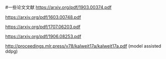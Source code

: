 #一些论文文献
https://arxiv.org/pdf/1903.00374.pdf

https://arxiv.org/pdf/1603.00748.pdf

https://arxiv.org/pdf/1707.06203.pdf

https://arxiv.org/pdf/1906.08253.pdf

http://proceedings.mlr.press/v78/kalweit17a/kalweit17a.pdf  (model assisted ddpg)
